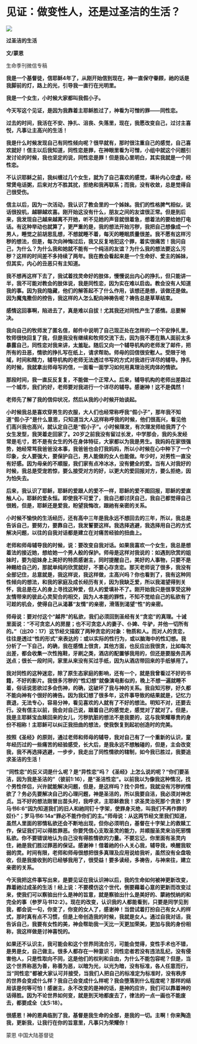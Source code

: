 # 见证：做变性人，还是过圣洁的生活？

![](https://web.cclife.org/wp-content/uploads//Upload/images/News%20Picture/0312.jpg)

**过圣洁的生活** 

**文/蒙恩**  

生命季刊微信专稿  

**我是一个基督徒，信耶稣4年了，从刚开始信到现在，神一直保守眷顾，祂的话是我脚前的灯，路上的光，引导我一直行在光明里。**

**我是一个女生，小时候大家都叫我假小子。**

**今天写这个见证，是因为我靠着主耶稣胜过了，神看为可憎的罪——同性恋。**

**过去的时间，我活在不安、挣扎、沮丧、失落里，现在，我愿改变自己，过讨主喜悦，凡事让主高兴的生活！**

**我是什么时候发现自己有同性倾向呢？很早就有，那时很注重自己的感觉，自己喜欢就好！信主以后我知道，同性恋是罪，在神眼里看为可憎，小组中就这个问题引发讨论的时候，我也坚定的说，同性恋是罪！但是我心里明白，其实我就是一个同性恋。**

**不认识耶稣之前，我纠缠过几个女生，就为了自己喜欢的感觉，填补内心空虚，经常煲电话粥，后来对方不胜其扰，拒绝和我再联系；而我，没有收敛，总是觉得自己很受伤。**

**信主以后，因为一次活动，我认识了教会里的一个姊妹。我们的性格脾气相似，说话很投机，越聊越欢喜。刚开始这没有什么，朋友之间的友谊很正常。但是到后来，我发现自己越来越离不开她，听不见她的声音就很着急，想着法的要给她打电话。有这种举动也就算了，更严重的是，我的想法开始污秽，我把自己想像成一个男人，睡觉之前胡思乱想，不想就睡不着，每天的睡眠质量很差。我不愿有这样污秽的想法，但是，每次向神悔过后，我又反复地犯这个罪，着实很痛苦！我问自己，为什么？为什么我和她就不能有一个纯洁的友谊？为什么我的想法要这么污秽？这样的时间差不多持续了两年。我在教会看起来是一个生命好、爱主的姊妹，但其实，内心的丑恶只有主知道。**

**我不想再这样下去了，我试着找灵命好的肢体，慢慢说出内心的挣扎，但只能讲一半，我不可能对教会的肢体说，我是同性恋，因为实在难以启齿。教会没有人知道我的事。因为我的隐藏，他们的解答起不了什么作用，该想还是想，该做还是做。因为魔鬼撒但的控告，我这样的人怎么配向神祷告呢？祷告总是草草结束。**

**感情这回事啊，陷进去了，真是难以自拔！尤其我还对同性产生了感情。总要解决。**

**我向自己的牧师发了匿名信，邮件中说明了自己现正处在怎样的一个不安挣扎里，牧师很快回复了我，但是我没有继续和牧师交流下去，因为我不愿在熟人面前太多暴露自己，同性恋对我来讲，太羞耻。随后又向一个辅导机构的老师发了邮件，把所有的丑恶，情欲的挣扎写在纸上，请求帮助。师母的回信很安慰人。受限于地域，时间和精力，辅导机构的老师无法透过书写的方式对我进行详尽的辅导。挣扎的时候，我就拿出师母写的信，一面看一面学习如何用真理治死肉体的情欲。**

**那段时间，我一直反反复复，不能做一个正常人。后来，辅导机构的老师出差路过一个城市，我们约好，老师要对我进行一个详尽的辅导。感谢神！这不是偶然！**

**老师先了解了我的信仰状况，然后从我的小时候开始谈起。**

**小时候我总是喜欢穿男生的衣服，大人们也经常称呼我“假小子”，那年我不知道“假小子”是什么意思，只知道当大人这样称呼我的时候，他们很高兴，看见他们高兴我也高兴，就认定自己是“假小子”。小时候理发，有次理发师给我弄了个女生发型，我哭着走回家了。20岁之前我没有留过长发，中学那会，我的头发经常是毛寸，若不是有女生的外在身体特征，大家都以为我是男生。我妈妈在家很强势，她经常骂我爸爸没本事，我爸爸也会打我妈妈，所以小时候在心中种下了一个印象，女人要强大，要保护自己，男人能做的女人也能做。年少时，对男性一直没有好感。因为母亲的不顺服，我们家有点冷冰冰，没有健全的爱。当有人对我好的时候，我总是受宠若惊，要么接受对方的好，以更大的爱回报对方，要么拒绝，因为怕失去。**

**后来，我认识了耶稣，耶稣的爱跟人的爱不一样，耶稣的爱不图回报，耶稣的爱直触人心，耶稣的爱永恒。即使我不可爱了，我自己都讨厌自己，我自己都觉得自己很贱，但是，耶稣还是爱我，盼望我悔改，跟祂有亲密的关系。**

**小时候不愉快的生活经历，还有高中三年是我永远不想回去的三年，所以，我总是告诉自己，要努力，要靠自己，我发誓要这样。我选择逃避，我选择用自己的方式解决问题，以往的自我对话都是建立在对痛苦经验的扭曲上。**

**老师和师母辅导我的时候，说：要改变自我对话。如果我喜欢一个女生，我总是想着法的接近她，想给她一个男人般的保护。师母是这样对我说的：如遇到欣赏的姐妹时，要为姐妹身上美好的特质感谢主，同时提醒自己，美好的人事物，只要不是神赐给自己的，那就单纯的欣赏就好，不要心存贪恋。那天老师说了很多，我没有全部记住，总意就是，我这样说，我这样做，主高兴吗？你也看到了，我有这种同性倾向的想法，和我的家庭及成长经历有关，因为我缺乏爱，所以我渴望得到关怀，我总是在人的身上寻找这种爱，但人的爱填补不了。刚开始我只是很享受这种友情带来的彼此心灵契合的相交，因为人本能的罪性，不知不觉给自己的私欲有了可趁的机会，使得自己从渴慕“友情”的亲密，滑落到渴望“性”的亲密。**

**师母说：要对付这个“越界”的私欲，我们必须回到圣经有关“贪恋”的真理。十诫里面说：“不可贪恋人的房屋；也不可贪恋人的妻子、仆婢、牛驴，并他一切所有的。”（出20：17）这节经文描叙了两种贪恋的对象：物质和人。而对人的贪恋，往往是透过“性的形式”来表达的：或以实际的性行为，或以脑海中的性幻想。我分析了一下自己，的确，我在感情上很贪，其他方面，也反应出我很贪，比如每次出差，都会收集一次性拖鞋，牙刷之类，酒店的配置够我用的，但还是要服务员再送点；很长一段时间，家里从来没有买过手纸，因为从酒店带回来的手纸够用了。**

**我对同性的这种迷恋，除了原生态家庭的影响，还有一个，就是我曾看过不好的书籍，不好的影片。我很多污秽的“性幻想”就像演电影似的，晚上不想一遍就睡不着，俗话说思欲过多会伤神，的确，这破坏了我与神的关系。我自知污秽，好久都不能向神有个很好的祷告。因为我幻想了很多年，这件事导致的结果就是，记忆力衰退，无法专心，容易分神，看见喜欢的人就有了不好的想法。明知不对，还要去行。没有信主以前，我会对自己说，跟着自己的感觉走，感觉对了就对了。但是，我是主耶稣宝血赎回来的女儿，污秽肮脏的想法不是我要的，这与我荣耀尊贵的身份不相称！主耶稣可以纠正我扭曲的想法，使我恢复到起初创造时的完美。**

**按照《圣经》的原则，通过老师和师母的辅导，我对自己有了一个重新的认识，童年经历过的一些痛苦的经验感受，长大后，是我永远不想触碰的，但是，主会改变我，我不再选择逃避，一步步，我走出了同性情欲的辖制，如今我已胜过，我要追求圣洁的生活！**

**“同性恋”的反义词是什么呢？是“异性恋”吗？《圣经》上怎么说的呢？“你们要圣洁，因为我是圣洁的”（彼前1:16），是“圣洁性恋”。以前我以为像我这种情况，找个男性伴侣，兴许就能解决问题，但是，是这样吗？找个异性，我就没有污秽的情欲了？务必先要解决自己的心理问题，神是圣洁的，所以我要自洁，我必须对神忠贞。当不好的想法刚冒出苗头时，我呼求，主耶稣救我！求圣灵治死那个贪欲！罗马书6:6“因为知道我们的旧人和祂同钉十字架，使罪身灭绝，叫我们不再作罪的奴仆”；罗马书6:14a“罪必不能作你们的主。”师母说：从这两节经文里我们知道，虽然人里面的邪情私欲还会不断地出现，但你必须明白，基督在十字架上的救赎工作，保证我们可以得胜罪恶。你要凭信心支取圣灵的能力，并顺服圣灵来治死邪情私欲。你不要错误地认为自己没有得胜情欲的力量。不要忘记，你里面有圣灵内住，祂是我们胜过罪恶的保证。感谢神！借着祂的仆人关心我，辅导我，唤醒我软弱的灵。时间有限，老师和师母很想把很多真理及应用说给我听，虽然没有全盘吸收，但是我接收到的已经够我用了，很受益！要多读经，多祷告，与神来往，建立亲密的关系。**

**今天我把这件事写出来，是要见证在我认识神以后，我的生命如何被神更新改变，靠着祂过成圣的生活！经上说：不要模仿这个世代，倒要藉着心意的更新而改变过来，使我们可以察验出什么是神的旨意，就是察验出什么是美好的、蒙祂悦纳的和完全的事（参罗马书12:2）。现在的改变，认识我的人都能看到，只要是同学见到我，都会说一句，你变了，你变的女人了，感谢神！当尝试着打扮自己有女人的样式，那时真有点不习惯，但是上帝创造我的时候，我就是女人。通过自我对话，我告诉自己，我要有女性的美，神会帮助我一天比一天更加荣美，更加与我的身份相称，我这样做是讨神喜悦的。**

**如果还不认识主，我可能会和这个世界同流合污，可能会觉得，变性手术也不错，是男是女，自己做主。很多人都存在一种意识：同性恋者若没有违法乱纪，没有侵害他人，只是性取向不同，这是他们的权利和自由，为什么不能包容呢？但是，当这个世界称恶为善，称善为恶，以暗为光，以光为暗，没有标准，各人任意而行，当“同性恋”都被大家认可并接受，当我们人把自己的标准定为标准时，没有秩序的世界会变成什么样？我自己会变成什么样呢？我会堕落到什么程度呢？那样的结局该是何等可怕！感谢主，永不改变的是神的话，是神的应许，我们可以靠着神的话得胜。因为不论世界如何变，就是到天地都废去了，律法的一点一画也不能废去，都要成全（太5:18）。**

**很感恩！神的恩典临到了我，基督是我生命的全部，是我的一切。主啊！你来陶造我，更新我，让我行在你的旨意里，凡事只为荣耀你！**

蒙恩 中国大陆基督徒